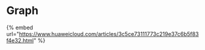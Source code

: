 # Graph

{% embed url="https://www.huaweicloud.com/articles/3c5ce73111773c219e37c6b5f83f4e32.html" %}



